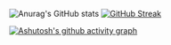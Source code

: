 <div float="left">

![Anurag's GitHub stats](https://github-readme-stats.vercel.app/api?username=changheonkim&show_icons=true)
[![GitHub Streak](https://streak-stats.demolab.com/?user=DenverCoder1)](https://git.io/streak-stats)

</div>

[![Ashutosh's github activity graph](https://github-readme-activity-graph.cyclic.app/graph?username=changheonkim&bg_color=fffff0&color=708090&line=24292e&point=24292e&area=true&hide_border=true)](https://github.com/ashutosh00710/github-readme-activity-graph)
